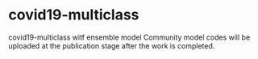 # covid19-multiclass
covid19-multiclass witf ensemble model
Community model codes will be uploaded at the publication stage after the work is completed.
